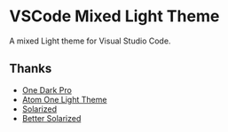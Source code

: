 # VSCode Mixed Light Theme

A mixed Light theme for Visual Studio Code.

## Thanks

- [One Dark Pro](https://github.com/Binaryify/OneDark-Pro)
- [Atom One Light Theme](https://github.com/akamud/vscode-theme-onelight)
- [Solarized](https://github.com/altercation/solarized)
- [Better Solarized](https://github.com/edheltzel/vscode-better-solarized)
